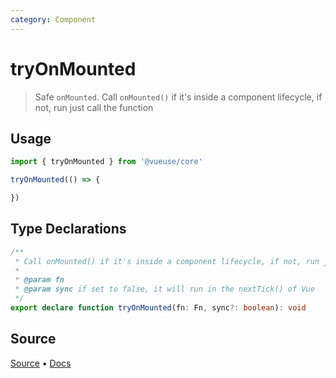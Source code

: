 ```yaml
---
category: Component
---
```


# tryOnMounted

> Safe `onMounted`. Call `onMounted()` if it's inside a component lifecycle, if not, run just call the function

## Usage

```js
import { tryOnMounted } from '@vueuse/core'

tryOnMounted(() => {

})
```


<!--FOOTER_STARTS-->
## Type Declarations

```typescript
/**
 * Call onMounted() if it's inside a component lifecycle, if not, run just call the function
 *
 * @param fn
 * @param sync if set to false, it will run in the nextTick() of Vue
 */
export declare function tryOnMounted(fn: Fn, sync?: boolean): void
```

## Source

[Source](https://github.com/antfu/vueuse/blob/master/packages/shared/tryOnMounted/index.ts) • [Docs](https://github.com/antfu/vueuse/blob/master/packages/shared/tryOnMounted/index.md)


<!--FOOTER_ENDS-->
